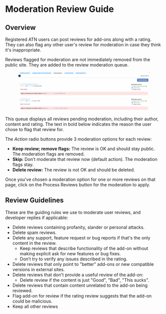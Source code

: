# Moderation Review Guide

## Overview <a href="#docs-internal-guid-0f6173da-7fff-31e2-920e-94e3c3401de9" id="docs-internal-guid-0f6173da-7fff-31e2-920e-94e3c3401de9"></a>

Registered ATN users can post reviews for add-ons along with a rating. They can also flag any other user's review for moderation in case they think it's inappropriate.

Reviews flagged for moderation are not immediately removed from the public site. They are added to the review moderation queue.

<figure><img src=".gitbook/assets/review-process-screenshot-3-blurred.png" alt=""><figcaption></figcaption></figure>

This queue displays all reviews pending moderation, including their author, content and rating. The text in bold below indicates the reason the user chose to flag that review for.

The _Action_ radio buttons provide 3 moderation options for each review:

* **Keep review; remove flags:** The review is OK and should stay public. The moderation flags are removed.
* **Skip:** Don’t moderate that review now (default action). The moderation flags stay.
* **Delete review:** The review is not OK and should be deleted.

Once you've chosen a moderation option for one or more reviews on that page, click on the Process Reviews button for the moderation to apply.

## Review Guidelines

These are the guiding rules we use to moderate user reviews, and developer replies if applicable:

* Delete reviews containing profanity, slander or personal attacks.
* Delete spam reviews.
* Delete any support, feature request or bug reports if that's the only content in the review.
  * Keep reviews that describe functionality of the add-on without making explicit ask for new features or bug fixes.
  * Don’t try to verify any issues described in the rating.
* Delete reviews that only point to "better" add-ons or new compatible versions in external sites.
* Delete reviews that don't provide a useful review of the add-on:
  * Delete review if the content is just "Good", "Bad", "This sucks".
* Delete reviews that contain content unrelated to the add-on being reviewed.
* Flag add-on for review if the rating review suggests that the add-on could be malicious.
* Keep all other reviews
